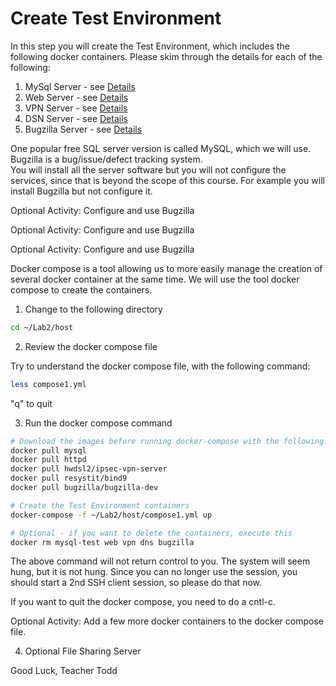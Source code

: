 # Create Test Environment

In this step you will create the Test Environment, which includes the following docker containers.
Please skim through the details for each of the following:

1. MySql Server - see [Details](https://hub.docker.com/_/mysql)
2. Web Server - see [Details](https://hub.docker.com/_/httpd)
3. VPN Server - see [Details](https://hub.docker.com/r/kylemanna/openvpn)
4. DSN Server - see [Details](https://hub.docker.com/r/resystit/bind9) 
5. Bugzilla Server - see [Details](https://hub.docker.com/r/bugzilla/bugzilla-dev)

One popular free SQL server version is called MySQL, which we will use. 
Bugzilla is a bug/issue/defect tracking system.  
You will install all the server software but you will not configure the services, since that is beyond the scope of this course.  For example you will install Bugzilla but not configure it.

Optional Activity: Configure and use Bugzilla

Optional Activity: Configure and use Bugzilla

Optional Activity: Configure and use Bugzilla

Docker compose is a tool allowing us to more easily manage the creation of several docker container at the same time.  We will use the tool docker compose to create the containers.

1. Change to the following directory

```bash
cd ~/Lab2/host
```

2. Review the docker compose file

Try to understand the docker compose file, with the following command:

```bash
less compose1.yml
```

"q" to quit

3. Run the docker compose command

```bash
# Download the images before running docker-compose with the following:
docker pull mysql
docker pull httpd 
docker pull hwdsl2/ipsec-vpn-server
docker pull resystit/bind9
docker pull bugzilla/bugzilla-dev 
```

```bash
# Create the Test Environment containers
docker-compose -f ~/Lab2/host/compose1.yml up

# Optional - if you want to delete the containers, execute this
docker rm mysql-test web vpn dns bugzilla
```

The above command will not return control to you.
The system will seem hung, but it is not hung.
Since you can no longer use the session, you should start a 2nd SSH client session, so please do that now.

If you want to quit the docker compose, you need to do a cntl-c.

Optional Activity: Add a few more docker containers to the docker compose file.

4. Optional File Sharing Server

Good Luck, Teacher Todd

